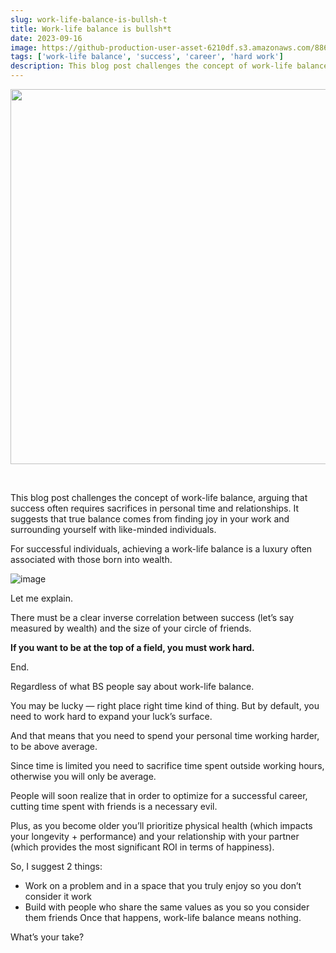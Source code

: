 ```yaml
---
slug: work-life-balance-is-bullsh-t
title: Work-life balance is bullsh*t
date: 2023-09-16
image: https://github-production-user-asset-6210df.s3.amazonaws.com/88618738/280557860-935e058c-7338-48b9-bd1c-bd0e39d85094.png
tags: ['work-life balance', 'success', 'career', 'hard work']
description: This blog post challenges the concept of work-life balance, arguing that success often requires sacrifices in personal time and relationships. It suggests that true balance comes from finding joy in your work and surrounding yourself with like-minded individuals.
---
```


<p align="center">
    <img width="600" src="https://github-production-user-asset-6210df.s3.amazonaws.com/88618738/280557860-935e058c-7338-48b9-bd1c-bd0e39d85094.png"/>
</p>

<br />

This blog post challenges the concept of work-life balance, arguing that success often requires sacrifices in personal time and relationships. It suggests that true balance comes from finding joy in your work and surrounding yourself with like-minded individuals.

<!-- truncate -->

<div style={{borderTop: '1px solid #21af90', margin: '1.5em 0'}} />


For successful individuals, achieving a work-life balance is a luxury often associated with those born into wealth.

![image](https://github.com/Meg1211/my-website/assets/88618738/935e058c-7338-48b9-bd1c-bd0e39d85094)

Let me explain.

There must be a clear inverse correlation between success (let’s say measured by wealth) and the size of your circle of friends.

**If you want to be at the top of a field, you must work hard.**

End.

Regardless of what BS people say about work-life balance.

You may be lucky — right place right time kind of thing. But by default, you need to work hard to expand your luck’s surface.

And that means that you need to spend your personal time working harder, to be above average.

Since time is limited you need to sacrifice time spent outside working hours, otherwise you will only be average.

People will soon realize that in order to optimize for a successful career, cutting time spent with friends is a necessary evil.

Plus, as you become older you’ll prioritize physical health (which impacts your longevity + performance) and your relationship with your partner (which provides the most significant ROI in terms of happiness).

So, I suggest 2 things:

- Work on a problem and in a space that you truly enjoy so you don’t consider it work
- Build with people who share the same values as you so you consider them friends Once that happens, work-life balance means nothing.

What’s your take?

